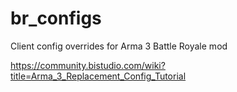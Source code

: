 # br_configs
Client config overrides for Arma 3 Battle Royale mod

https://community.bistudio.com/wiki?title=Arma_3_Replacement_Config_Tutorial
